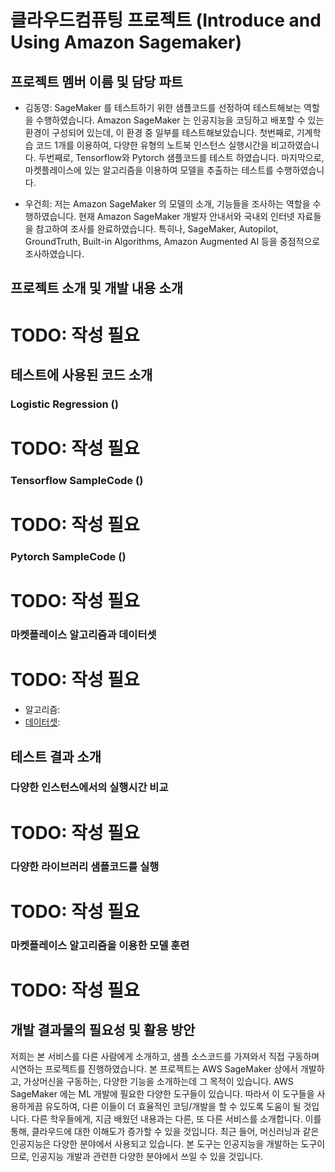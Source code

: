 # 클라우드컴퓨팅 프로젝트 (Introduce and Using Amazon Sagemaker)

## 프로젝트 멤버 이름 및 담당 파트
- 김동영: SageMaker 를 테스트하기 위한 샘플코드를 선정하여 테스트해보는 역할을 수행하였습니다. Amazon
SageMaker 는 인공지능을 코딩하고 배포할 수 있는 환경이 구성되어 있는데, 이 환경 중 일부를 테스트해보았습니다. 
첫번째로, 기계학습 코드 1개를 이용하여, 다양한 유형의 노트북 인스턴스 실행시간을 비고하였습니다.
두번째로, Tensorflow와 Pytorch 샘플코드를 테스트 하였습니다. 
마지막으로, 마켓플레이스에 있는 알고리즘을 이용하여 모델을 추출하는 테스트를 수행하였습니다.

- 우건희: 저는 Amazon SageMaker 의 모델의 소개, 기능들을 조사하는 역할을 수행하였습니다. 
현재 Amazon SageMaker 개발자 안내서와 국내외 인터넷 자료들을 참고하여 조사를 완료하였습니다. 
특히나, SageMaker, Autopilot, GroundTruth, Built-in Algorithms, Amazon Augmented AI 등을 중점적으로 조사하였습니다. 

## 프로젝트 소개 및 개발 내용 소개

# TODO: 작성 필요

## 테스트에 사용된 코드 소개

### Logistic Regression ()

# TODO: 작성 필요

### Tensorflow SampleCode ()

# TODO: 작성 필요

### Pytorch SampleCode ()

# TODO: 작성 필요

### 마켓플레이스 알고리즘과 데이터셋
# TODO: 작성 필요
- 알고리즘:
- [데이터셋](https://www.kaggle.com/mlg-ulb/creditcardfraud): 

## 테스트 결과 소개

### 다양한 인스턴스에서의 실행시간 비교

# TODO: 작성 필요

### 다양한 라이브러리 샘플코드를 실행

# TODO: 작성 필요

### 마켓플레이스 알고리즘을 이용한 모델 훈련

# TODO: 작성 필요

## 개발 결과물의 필요성 및 활용 방안

저희는 본 서비스를 다른 사람에게 소개하고, 샘플 소스코드를 가져와서 직접 구동하며 시연하는
프로젝트를 진행하였습니다. 본 프로젝트는 AWS SageMaker 상에서 개발하고, 가상머신을
구동하는, 다양한 기능을 소개하는데 그 목적이 있습니다. AWS SageMaker 에는 ML 개발에 필요한
다양한 도구들이 있습니다. 따라서 이 도구들을 사용하게끔 유도하여, 다른 이들이 더 효율적인
코딩/개발을 할 수 있도록 도움이 될 것입니다. 다른 학우들에게, 지금 배웠던 내용과는 다른, 또 다른
서비스를 소개합니다. 이를 통해, 클라우드에 대한 이해도가 증가할 수 있을 것입니다.
최근 들어, 머신러닝과 같은 인공지능은 다양한 분야에서 사용되고 있습니다. 본 도구는 인공지능을
개발하는 도구이므로, 인공지능 개발과 관련한 다양한 분야에서 쓰일 수 있을 것입니다. 
